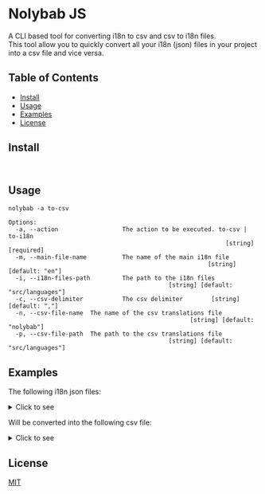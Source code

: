 # Nolybab JS

A CLI based tool for converting i18n to csv and csv to i18n files.  
This tool allow you to quickly convert all your i18n (json) files in your project into a csv file and vice versa.

## Table of Contents
* [Install](#install)
* [Usage](#usage)
* [Examples](#examples)
* [License](#license)


## Install
```
 
```

## Usage
```
nolybab -a to-csv 

Options:
  -a, --action                  The action to be executed. to-csv | to-i18n
                                                             [string] [required]
  -m, --main-file-name          The name of the main i18n file
                                                        [string] [default: "en"]
  -i, --i18n-files-path         The path to the i18n files
                                             [string] [default: "src/languages"]
  -c, --csv-delimiter           The csv delimiter        [string] [default: ","]
  -n, --csv-file-name  The name of the csv translations file
                                                   [string] [default: "nolybab"]
  -p, --csv-file-path  The path to the csv translations file
                                             [string] [default: "src/languages"]
```

## Examples
The following i18n json files:
<details>
  <summary>Click to see</summary>

  ```
  export const en = {
    hello: 'Hello',
    yes: 'Yes',
    no: 'No',
    login: {
      title: 'Login',
      message: 'Please login'
    },
    home: {
      description: 'Welcome to Nolybab',
      header: {
        title: 'Nolybab'
      },
      footer: {
        credit: '2022 Nolybab'
      },
      body: {
        about: {
          title: 'About'
        },
        contact_us: 'Contact us'
      }
    }
  }

  export const fr = {
    hello: 'Bonjour',
    yes: 'Oui',
    no: 'Non',
    login: {
      title: 'Connexion',
      message: 'Veuillez vous connecter'
    },
    home: {
      description: 'Bienvenue sur Nolybab',
      header: {
        title: 'Nolybab'
      },
      footer: {
        credit: '2022 Nolybab'
      },
      body: {
        about: {
          title: 'Sur'
        },
        contact_us: 'Nous contacter'
      }
    }
  }

  export const es = {
    hello: 'Hola',
    yes: 'Sí',
    no: 'No',
    login: {
      title: 'Acceso',
      message: 'Por favor Iniciar sesión'
    },
    home: {
      description: 'Bienvenido a nolybab',
      header: {
        title: 'Nolybab'
      },
      footer: {
        credit: '2022 Nolybab'
      },
      body: {
        about: {
          title: 'Acerca de'
        },
        contact_us: 'Contacta con nosotros'
      }
    }
  }
  ```
</details>

Will be converted into the following csv file:  

<details>
  <summary>Click to see</summary>

  ```
  ,en,es,fr
  hello,Hello,Hola,Bonjour
  yes,Yes,Sí,Oui
  no,No,No,Non
  login.title,Login,Acceso,Connexion
  login.message,Please login,Por favor Iniciar sesión,Veuillez vous connecter
  home.description,Welcome to Nolybab,Bienvenido a nolybab,Bienvenue sur Nolybab
  home.header.title,Nolybab,Nolybab,Nolybab
  home.footer.credit,2022 Nolybab,2022 Nolybab,2022 Nolybab
  home.body.about.title,About,Acerca de,Sur
  home.body.contact_us,Contact us,Contacta con nosotros,Nous contacter
  ```

  ![CSV file]((https://user-images.githubusercontent.com/18335346/167492345-ee742731-9f66-4a8f-9f79-a6b37115fc91.png)

</details>

## License

[MIT](LICENSE)
